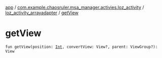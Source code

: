 [app](../../index.md) / [com.example.chaosruler.msa_manager.activies.loz_activity](../index.md) / [loz_activity_arrayadapter](index.md) / [getView](.)

# getView

`fun getView(position: `[`Int`](https://kotlinlang.org/api/latest/jvm/stdlib/kotlin/-int/index.html)`, convertView: View?, parent: ViewGroup?): View`